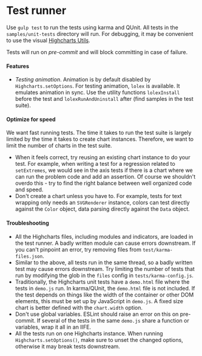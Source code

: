 # Test runner

Use `gulp test` to run the tests using karma and QUnit. All tests in the `samples/unit-tests`
directory will run. For debugging, it may be convenient to use the visual
[Highcharts Utils](https://github.com/highcharts/highcharts-utils).

Tests will run on _pre-commit_ and will block committing in case of failure.

#### Features
- *Testing animation*. Animation is by default disabled by `Highcharts.setOptions`.
  For testing animation, `lolex` is available. It emulates animation in sync.
  Use the utility functions `lolexInstall` before the test and `lolexRunAndUninstall`
  after (find samples in the test suite).

#### Optimize for speed
We want fast running tests. The time it takes to run the test suite is largely
limited by the time it takes to create chart instances. Therefore, we want to
limit the number of charts in the test suite.

- When it feels correct, try reusing an existing chart instance to do your test.
  For example, when writing a test for a regression related to `setExtremes`, we 
  would see in the axis tests if there is a chart where we can run the problem
  code and add an assertion. Of course we shouldn't overdo this - try to find the
  right balance between well organized code and speed.
- Don't create a chart unless you have to. For example, tests for text wrapping
  only needs an `SVGRenderer` instance, colors can test directly against the
  `Color` object, data parsing directly against the `Data` object.

#### Troubleshooting
- All the Highcharts files, including modules and indicators, are loaded in the
  test runner. A badly written module can cause errors downstream. If you
  can't pinpoint an error, try removing files from `test/karma-files.json`.
- Similar to the above, all tests run in the same thread, so a badly written 
  test may cause errors downstream. Try limiting the number of tests that run
  by modifying the glob in the `files` config in `tests/karma-config.js`.
- Traditionally, the Highcharts unit tests have a `demo.html` file where the
  tests in `demo.js` run. In karma/QUnit, the `demo.html` file is not included.
  If the test depends on things like the width of the container or other DOM 
  elements, this must be set up by JavaScript in `demo.js`. A fixed size chart
  is better defined with the `chart.width` option.
- Don't use global variables. ESLint should raise an error on this on pre-commit.
  If several of the tests in the same `demo.js` share a function or variables,
  wrap it all in an IIFE.
- All the tests run on one Highcharts instance. When running `Highcharts.setOptions()`,
  make sure to unset the changed options, otherwise it may break tests
  downstream.
